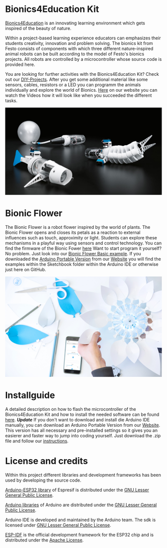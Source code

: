 # Bionics4Education Kit

[Bionics4Education](https://www.bionics4education.com/web/lang/de/1_education.html) is an innovating learning environment which gets inspired of the beauty of nature.

Within a project-based learning experience educators can emphasizes their students creativity, innovation and problem solving.
The bionics kit from Festo consists of components with which three different nature-inspired animal robots can be built according to the model of Festo's bionics projects. All robots are controlled by a microcontroller whose source code is provided here.

You are looking for further activities with the Bionics4Education Kit? Check out our [DIY-Projects](https://github.com/Festo-se/Bionics4Education/tree/master/bionic_kit/DIY_Projects). After you get some additional material like some sensors, cables, resistors or a LED you can programm the animals individually and explore the world of Bionics.  [Here](https://www.bionics4education.com/startseite/stem/diy-projects) on our website you can watch the Videos how it will look like when you succeeded  the different tasks.

![b4e_kit](/img/b4e_composing.JPG)


# Bionic Flower
The Bionic Flower is a robot flower inspired by the world of plants. The Bionic Flower opens and closes its petals as a reaction to external influences such as touch, approximity or light. Students can explore these mechanisms in a playful way using sensors and control technology. You can find the firmware of the Bionic Fower [here](https://github.com/Festo-se/Bionics4Education/tree/master/bionic_flower)
Want to start program it yourself? No problem. Just look into our [Bionic Flower Basic example](https://github.com/Festo-se/Bionics4Education/tree/master/bionic_flower/Start_Coding_yourself). If you downloaded the [Arduino Portable Version](https://github.com/Festo-se/Bionics4Education/tree/master/Arduino_Portable) from our [Website](https://www.bionics4education.com/home/support?lang=de=) you will find the examples within the Sketchbook folder within the Arduino IDE or otherwise just here on GitHub. 

![Bionic-Flower-1.jpg](/img/Bionic-Flower-1.jpg)

# Installguide

A detailed description on how to flash the microcontroller of the Bionics4Education Kit and how to install the needed software can be found [here](https://github.com/Festo-se/Bionics4EducationKit/blob/master/installguide/mainfile/install_guide.md).
***Update*** If you don't want to download and install die Arduino IDE manually, you can download an Arduino Portable Version from our [Website](https://www.bionics4education.com/home/support?lang=de=).  This version has all necessary and pre-installed settings so it gives you an easierer and faster way to jump into coding yourself. Just download the .zip file and follow our [instructions](https://github.com/Festo-se/Bionics4Education/tree/master/Arduino_Portable). 


# License and credits

Within this project different libraries and development frameworks has been used by developing the source code.

[Arduino-ESP32 library](https://github.com/espressif/arduino-esp32) of Espresif is distributed under the [GNU Lesser General Public License](https://github.com/espressif/arduino-esp32/blob/master/LICENSE.md).

[Arduino libraries](https://github.com/arduino-libraries?q=&type=&language=) of Arduino are distributed under the [GNU Lesser General Public License](https://github.com/espressif/arduino-esp32/blob/master/LICENSE.md).

Arduino IDE is developed and maintained by the Arduino team. The sdk is licensed under  [GNU Lesser General Public License](https://github.com/espressif/arduino-esp32/blob/master/LICENSE.md).

[ESP-IDF](https://github.com/espressif/esp-idf) is the official development framework for the ESP32 chip and is distributed under the [Apache License](https://github.com/espressif/esp-idf/blob/master/LICENSE).
